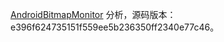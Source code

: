 [AndroidBitmapMonitor](https://github.com/shixinzhang/AndroidBitmapMonitor) 分析，源码版本：e396f624735151f559ee5b236350ff2340e77c46。